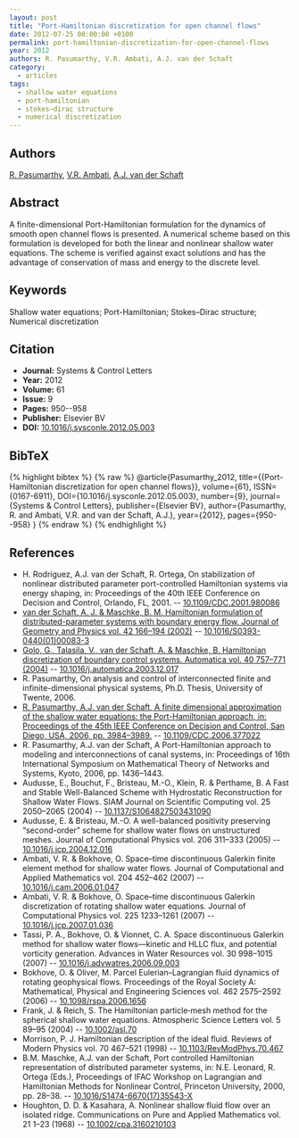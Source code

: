 ```yaml
---
layout: post
title: "Port-Hamiltonian discretization for open channel flows"
date: 2012-07-25 00:00:00 +0100
permalink: port-hamiltonian-discretization-for-open-channel-flows
year: 2012
authors: R. Pasumarthy, V.R. Ambati, A.J. van der Schaft
category:
  - articles
tags:
  - shallow water equations
  - port-hamiltonian
  - stokes–dirac structure
  - numerical discretization
---
```

 
## Authors
[R. Pasumarthy](authors/ramkrishna_pasumarthy), [V.R. Ambati](authors/v_r_ambati), [A.J. van der Schaft](authors/arjan_van_der_schaft)
 
## Abstract
A finite-dimensional Port-Hamiltonian formulation for the dynamics of smooth open channel flows is presented. A numerical scheme based on this formulation is developed for both the linear and nonlinear shallow water equations. The scheme is verified against exact solutions and has the advantage of conservation of mass and energy to the discrete level.
 
## Keywords
Shallow water equations; Port-Hamiltonian; Stokes–Dirac structure; Numerical discretization
 
## Citation
- **Journal:** Systems &amp; Control Letters
- **Year:** 2012
- **Volume:** 61
- **Issue:** 9
- **Pages:** 950--958
- **Publisher:** Elsevier BV
- **DOI:** [10.1016/j.sysconle.2012.05.003](https://doi.org/10.1016/j.sysconle.2012.05.003)
 
## BibTeX
{% highlight bibtex %}
{% raw %}
@article{Pasumarthy_2012,
  title={{Port-Hamiltonian discretization for open channel flows}},
  volume={61},
  ISSN={0167-6911},
  DOI={10.1016/j.sysconle.2012.05.003},
  number={9},
  journal={Systems &amp; Control Letters},
  publisher={Elsevier BV},
  author={Pasumarthy, R. and Ambati, V.R. and van der Schaft, A.J.},
  year={2012},
  pages={950--958}
}
{% endraw %}
{% endhighlight %}
 
## References
- H. Rodriguez, A.J. van der Schaft, R. Ortega, On stabilization of nonlinear distributed parameter port-controlled Hamiltonian systems via energy shaping, in: Proceedings of the 40th IEEE Conference on Decision and Control, Orlando, FL, 2001. -- [10.1109/CDC.2001.980086](https://doi.org/10.1109/CDC.2001.980086)
- [van der Schaft, A. J. & Maschke, B. M. Hamiltonian formulation of distributed-parameter systems with boundary energy flow. Journal of Geometry and Physics vol. 42 166–194 (2002)](hamiltonian-formulation-of-distributed-parameter-systems-with-boundary-energy-flow) -- [10.1016/S0393-0440(01)00083-3](https://doi.org/10.1016/S0393-0440(01)00083-3)
- [Golo, G., Talasila, V., van der Schaft, A. & Maschke, B. Hamiltonian discretization of boundary control systems. Automatica vol. 40 757–771 (2004)](hamiltonian-discretization-of-boundary-control-systems) -- [10.1016/j.automatica.2003.12.017](https://doi.org/10.1016/j.automatica.2003.12.017)
- R. Pasumarthy, On analysis and control of interconnected finite and infinite-dimensional physical systems, Ph.D. Thesis, University of Twente, 2006.
- [R. Pasumarthy, A.J. van der Schaft, A finite dimensional approximation of the shallow water equations: the Port-Hamiltonian approach, in: Proceedings of the 45th IEEE Conference on Decision and Control, San Diego, USA, 2006, pp. 3984–3989.](a-finite-dimensional-approximation-of-the-shallow-water-equations-the-port-hamiltonian-approach) -- [10.1109/CDC.2006.377022](https://doi.org/10.1109/CDC.2006.377022)
- R. Pasumarthy, A.J. van der Schaft, A Port-Hamiltonian approach to modeling and interconnections of canal systems, in: Proceedings of 16th International Symposium on Mathematical Theory of Networks and Systems, Kyoto, 2006, pp. 1436–1443.
- Audusse, E., Bouchut, F., Bristeau, M.-O., Klein, R. & Perthame, B. A Fast and Stable Well-Balanced Scheme with Hydrostatic Reconstruction for Shallow Water Flows. SIAM Journal on Scientific Computing vol. 25 2050–2065 (2004) -- [10.1137/S1064827503431090](https://doi.org/10.1137/S1064827503431090)
- Audusse, E. & Bristeau, M.-O. A well-balanced positivity preserving “second-order” scheme for shallow water flows on unstructured meshes. Journal of Computational Physics vol. 206 311–333 (2005) -- [10.1016/j.jcp.2004.12.016](https://doi.org/10.1016/j.jcp.2004.12.016)
- Ambati, V. R. & Bokhove, O. Space–time discontinuous Galerkin finite element method for shallow water flows. Journal of Computational and Applied Mathematics vol. 204 452–462 (2007) -- [10.1016/j.cam.2006.01.047](https://doi.org/10.1016/j.cam.2006.01.047)
- Ambati, V. R. & Bokhove, O. Space–time discontinuous Galerkin discretization of rotating shallow water equations. Journal of Computational Physics vol. 225 1233–1261 (2007) -- [10.1016/j.jcp.2007.01.036](https://doi.org/10.1016/j.jcp.2007.01.036)
- Tassi, P. A., Bokhove, O. & Vionnet, C. A. Space discontinuous Galerkin method for shallow water flows—kinetic and HLLC flux, and potential vorticity generation. Advances in Water Resources vol. 30 998–1015 (2007) -- [10.1016/j.advwatres.2006.09.003](https://doi.org/10.1016/j.advwatres.2006.09.003)
- Bokhove, O. & Oliver, M. Parcel Eulerian–Lagrangian fluid dynamics of rotating geophysical flows. Proceedings of the Royal Society A: Mathematical, Physical and Engineering Sciences vol. 462 2575–2592 (2006) -- [10.1098/rspa.2006.1656](https://doi.org/10.1098/rspa.2006.1656)
- Frank, J. & Reich, S. The Hamiltonian particle‐mesh method for the spherical shallow water equations. Atmospheric Science Letters vol. 5 89–95 (2004) -- [10.1002/asl.70](https://doi.org/10.1002/asl.70)
- Morrison, P. J. Hamiltonian description of the ideal fluid. Reviews of Modern Physics vol. 70 467–521 (1998) -- [10.1103/RevModPhys.70.467](https://doi.org/10.1103/RevModPhys.70.467)
- B.M. Maschke, A.J. van der Schaft, Port controlled Hamiltonian representation of distributed parameter systems, in: N.E. Leonard, R. Ortega (Eds.), Proceedings of IFAC Workshop on Lagrangian and Hamiltonian Methods for Nonlinear Control, Princeton University, 2000, pp. 28–38. -- [10.1016/S1474-6670(17)35543-X](https://doi.org/10.1016/S1474-6670(17)35543-X)
- Houghton, D. D. & Kasahara, A. Nonlinear shallow fluid flow over an isolated ridge. Communications on Pure and Applied Mathematics vol. 21 1–23 (1968) -- [10.1002/cpa.3160210103](https://doi.org/10.1002/cpa.3160210103)

